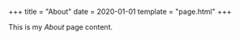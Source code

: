 +++
title = "About"
date = 2020-01-01
template = "page.html"
+++

This is my *About* page content.

